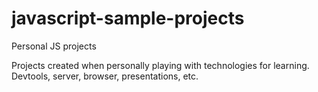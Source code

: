 javascript-sample-projects
==============

Personal JS projects 

Projects created when personally playing with technologies for learning. Devtools, server, browser, presentations, etc.

